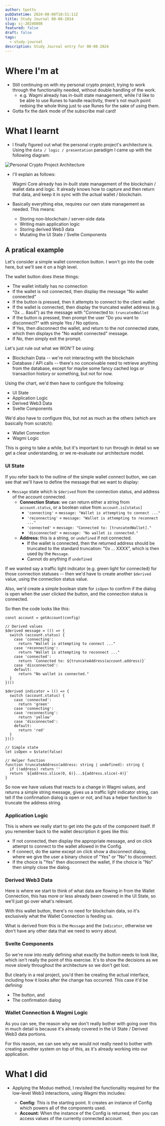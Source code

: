 ```yaml
---
author: tpotts
pubDatetime: 2024-08-08T10:51:11Z
title: Study Journal 08-08-2024
slug: sj-20240808
featured: false
draft: false
tags:
  - study-journal
description: Study Journal entry for 08-08-2024
---
```


# Where I'm at

- Still continuing on with my personal crypto project, trying to work through the functionality needed, without double handling of the work.
  - e.g. Wagmi already has in-built state management, while I'd like to be able to use Runes to handle reactivity, there's not much point redoing the whole thing just to use Runes for the sake of using them.
- Gotta fix the dark mode of the subscribe mail card!

# What I learnt

- I finally figured out what the personal crypto project's architecture is. Using the `data / logic / presentation` paradigm I came up with the following diagram:

![Personal Crypto Project Architecture](../../assets/images/Architecture.png)

- I'll explain as follows:

  Wagmi Core already has in-built state management of the blockchain / wallet data and logic. It already knows how to capture and then return that data, and keep it in sync with the actual wallet / blockchain.

- Basically everything else, requires our own state management as needed. This means:
  - Storing non-blockchain / server-side data
  - Writing main application logic
  - Storing derived Web3 data
  - Mutating the UI State / Svelte Components

## A pratical example

Let's consider a simple wallet connection button. I won't go into the code here, but we'll see it on a high level.

The wallet button does these things:

- The wallet initially has no connection
- If the wallet is not connected, then display the message "No wallet connected"
- If the button is pressed, then it attempts to connect to the client wallet
- If the wallet is connected, then display the truncated wallet address (e.g. "0x ... 8as4") as the message with "Connected to: `truncatedWallet`
- If the button is pressed, then prompt the user "Do you want to disconnect?" with simple Yes / No options.
- If Yes, then disconnect the wallet, and return to the not connected state, which then displays the "No wallet connected" message.
- If No, then simply exit the prompt.

Let's just rule out what we WON'T be using:

- Blockchain Data -- we're not interacting with the blockchain
- Database / API calls -- there's no conceivable need to retrieve anything from the database, except for maybe some fancy cached logs or transaction history or something, but not for now.

Using the chart, we'd then have to configure the following:

- UI State
- Application Logic
- Derived Web3 Data
- Svelte Components

We'd also have to configure this, but not as much as the others (which are basically from scratch):

- Wallet Connection
- Wagmi Logic

This is going to take a while, but it's important to run through in detail so we get a clear understanding, or we re-evaluate our architecture model.

### UI State

If you refer back to the outline of the simple wallet connect button, we can see that we'll have to define the message that we want to display:

- `Message` state which is `$derived` from the connection status, and address of the account connected.
  - **Connection Status:** we can return either a string from `account.status`, or a boolean value from `account.is[status]`
    - `'connecting'` = `message: "Wallet is attempting to connect ..."`
    - `'reconnecting'` = `message: "Wallet is attempting to reconnect ..."`
    - `'connected'` = `message: "Connected to: [truncatedWallet]."`
    - `'disconnected'` = `message: "No wallet is connected."`
  - **Address:** this is a string, or `undefined` if not connected.
    - If the wallet is connected, then the returned address should be truncated to the standard truncation: "0x ... XXXX", which is then used by the `Message`.
    - Cannot do anything if `undefined`

If we wanted say a traffic light indicator (e.g. green light for connected) for those connection statuses -- then we'd have to create another `$derived` value, using the connection status value.

Also, we'd create a simple boolean state for `isOpen` to confirm if the dialog is open when the user clicked the button, and the connection status is connected.

So then the code looks like this:

```
const account = getAccount(config)

// Derived values
$derived message = (() => {
  switch (account.status) {
    case 'connecting':
      return "Wallet is attempting to connect ..."
    case 'reconnecting':
      return "Wallet is attempting to reconnect ..."
    case 'connected':
      return `Connected to: ${truncateAddress(account.address)}`
    case 'disconnected':
    default:
      return "No wallet is connected."
  }
})()

$derived indicator = (() => {
  switch (account.status) {
    case 'connected':
      return 'green'
    case 'connecting':
    case 'reconnecting':
      return 'yellow'
    case 'disconnected':
    default:
      return 'red'
  }
})()

// Simple state
let isOpen = $state(false)

// Helper function
function truncateAddress(address: string | undefined): string {
  if (!address) return ''
  return `${address.slice(0, 6)}...${address.slice(-4)}`
}
```

So now we have values that reacts to a change in Wagmi values, and returns a simple string message, gives us a traffic light indicator string, can tell if the confirmation dialog is open or not, and has a helper function to truncate the address string.

### Application Logic

This is where we really start to get into the guts of the component itself. If you remember back to the wallet description it goes like this:

- If not connected, then display the appropriate message, and on click attempt to connect to the wallet allowed in the Config.
- If connect, do the same except on click show a disconnect dialog, where we give the user a binary choice of "Yes" or "No" to disconnect.
- If the choice is "Yes" then disconnect the wallet, if the choice is "No" then simply close the dialog.

### Derived Web3 Data

Here is where we start to think of what data are flowing in from the Wallet Connection, this has more or less already been covered in the UI State, so we'll just go over what's relevant.

With this wallet button, there's no need for blockchain data, so it's exclusively what the Wallet Connection is feeding us.

What is derived from this is the `Message` and the `Indicator`, otherwise we don't have any other data that we need to worry about.

### Svelte Components

So we're now into really defining what exactly the button needs to look like, which isn't really the point of this exercise. It's to show the decisions as we move slowly throughout the architecture so we don't get lost.

But clearly in a real project, you'd then be creating the actual interface, including how it looks after the change has occurred. This case it'd be defining:

- The button, and
- The confirmation dialog

### Wallet Connection & Wagmi Logic

As you can see, the reason why we don't really bother with going over this in much detail is because it's already covered in the UI State / Derived Web3 data portions.

For this reason, we can see why we would not really need to bother with creating another system on top of this, as it's already working into our application.

# What I did

- Applying the Moduo method, I revisited the functionality required for the low-level Web3 interactions, using Wagmi this includes:

  - **Config:** This is the starting point. It creates an instance of Config which powers all of the components used.
  - **Account:** When the instance of the Config is returned, then you can access values of the currently connected account.
